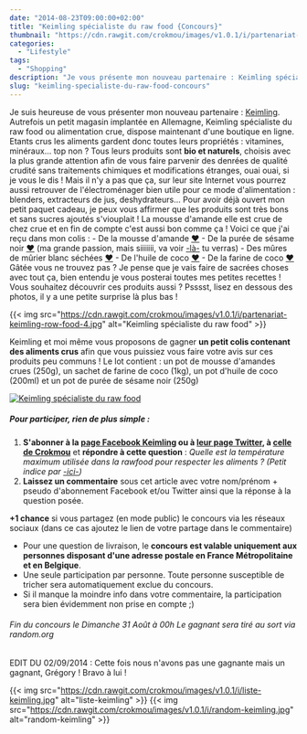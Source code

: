 ```yaml
---
date: "2014-08-23T09:00:00+02:00"
title: "Keimling spécialiste du raw food {Concours}"
thumbnail: "https://cdn.rawgit.com/crokmou/images/v1.0.1/i/partenariat-keimling-row-food.jpg"
categories:
  - "Lifestyle"
tags:
  - "Shopping"
description: "Je vous présente mon nouveau partenaire : Keimling spécialiste du raw food ou alimentation crue. Les aliments gardent donc toutes leurs propriétés..."
slug: "keimling-specialiste-du-raw-food-concours"
---
```


Je suis heureuse de vous présenter mon nouveau partenaire : [Keimling](http://www.keimling.fr/). Autrefois un petit magasin implantée en Allemagne, Keimling spécialiste du raw food ou alimentation crue, dispose maintenant d'une boutique en ligne. Etants crus les aliments gardent donc toutes leurs propriétés : vitamines, minéraux... top non ? Tous leurs produits sont **bio et naturels**, choisis avec la plus grande attention afin de vous faire parvenir des denrées de qualité crudité sans traitements chimiques et modifications étranges, ouai ouai, si je vous le dis ! Mais il n'y a pas que ça, sur leur site Internet vous pourrez aussi retrouver de l'électroménager bien utile pour ce mode d'alimentation : blenders, extracteurs de jus, deshydrateurs... Pour avoir déjà ouvert mon petit paquet cadeau, je peux vous affirmer que les produits sont très bons et sans sucres ajoutés s'viouplait ! La mousse d'amande elle est crue de chez crue et en fin de compte c'est aussi bon comme ça ! Voici ce que j'ai reçu dans mon colis : - De la mousse d'amande [❤](http://www.keimling.fr/mousse-d-amande-crue-1.html) - De la purée de sésame noir [❤](http://www.keimling.fr/puree-de-sesame-noir-tahini.html) (ma grande passion, mais siiiiiii, va voir [-là-](https://crokmou.com/?s=s%C3%A9same) tu verras) - Des mûres de mûrier blanc séchées [❤](http://www.keimling.fr/les-mures-du-murier-blanc.html) - De l'huile de coco [❤](http://www.keimling.fr/huile-de-noix-de-coco.html) - De la farine de coco [❤](http://www.keimling.fr/farine-de-coco-1.html) Gâtée vous ne trouvez pas ? Je pense que je vais faire de sacrées choses avec tout ça, bien entendu je vous posterai toutes mes petites recettes ! Vous souhaitez découvrir ces produits aussi ? Psssst, lisez en dessous des photos, il y a une petite surprise là plus bas !

{{< img src="https://cdn.rawgit.com/crokmou/images/v1.0.1/i/partenariat-keimling-row-food-4.jpg" alt="Keimling spécialiste du raw food" >}}

Keimling et moi même vous proposons de gagner **un petit colis contenant des aliments crus** afin que vous puissiez vous faire votre avis sur ces produits peu communs ! Le lot contient : un pot de mousse d'amandes crues (250g), un sachet de farine de coco (1kg), un pot d'huile de coco (200ml) et un pot de purée de sésame noir (250g)

[![Keimling spécialiste du raw food](https://cdn.rawgit.com/crokmou/images/v1.0.1/i/lot.jpg)](https://cdn.rawgit.com/crokmou/images/v1.0.1/i/lot.jpg)

##### Pour participer, rien de plus simple :

1.  **S'abonner à la [page Facebook Keimling](https://www.facebook.com/keimling.fr) ou à [leur page Twitter](https://twitter.com/KeimlingFR), à [celle de Crokmou](https://www.facebook.com/crokmou.blog)** et **répondre à cette question** : _Quelle est la température maximum utilisée dans la rawfood pour respecter les aliments ? (Petit indice par [-ici-](http://www.keimling.fr/a-propos-de-keimling/notre_philosophie))_
2.  **Laissez un commentaire** sous cet article avec votre nom/prénom + pseudo d'abonnement Facebook et/ou Twitter ainsi que la réponse à la question posée.

**+1 chance** si vous partagez (en mode public) le concours via les réseaux sociaux (dans ce cas ajoutez le lien de votre partage dans le commentaire)

*   Pour une question de livraison, le **concours est valable uniquement aux personnes disposant d'une adresse postale en France Métropolitaine et en Belgique**.
*   Une seule participation par personne. Toute personne susceptible de tricher sera automatiquement exclue du concours.
*   Si il manque la moindre info dans votre commentaire, la participation sera bien évidemment non prise en compte ;)

###### Fin du concours le Dimanche 31 Août à 00h Le gagnant sera tiré au sort via random.org

EDIT DU 02/09/2014 : Cette fois nous n'avons pas une gagnante mais un gagnant, Grégory ! Bravo à lui !

{{< img src="https://cdn.rawgit.com/crokmou/images/v1.0.1/i/liste-keimling.jpg" alt="liste-keimling" >}} {{< img src="https://cdn.rawgit.com/crokmou/images/v1.0.1/i/random-keimling.jpg" alt="random-keimling" >}}